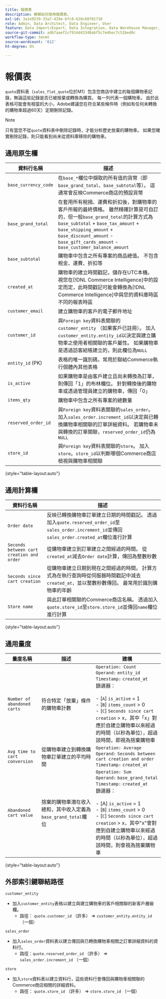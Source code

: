 ```yaml
---
title: 報價表
description: 瞭解如何使用報價表。
exl-id: 3a1e9239-33a7-429e-bfc8-628c68701710
role: Admin, Data Architect, Data Engineer, User
feature: Data Import/Export, Data Integration, Data Warehouse Manager, Commerce Tables
source-git-commit: adb7aaef1cf914d43348abf5c7e4bec7c51bed0c
workflow-type: tm+mt
source-wordcount: '612'
ht-degree: 0%

---
```


# 報價表

`quote`資料表（`sales_flat_quote`位於M1）包含您商店中建立的每個購物車記錄，無論這些記錄是否已被捨棄或轉換為購買。 每一列代表一個購物車。 由於此表格可能會有相當的大小，Adobe建議您在符合某些條件時（例如有任何未轉換的購物車超過60天）定期刪除記錄。

>[!NOTE]
>
>只有當您不從`quote`資料表中刪除記錄時，才能分析歷史放棄的購物車。 如果您確實刪除記錄，則只能看到尚未從資料庫移除的購物車。

## 通用原生欄

| **資料行名稱** | **描述** |
|---|---|
| `base_currency_code` | 在`base_*`欄位中擷取的所有值的貨幣（即`base_grand_total`、`base_subtotal`等）。 這通常會反映Commerce商店的預設貨幣 |
| `base_grand_total` | 在套用所有稅捐、運費和折扣後，對購物車的客戶所報的最終價格。 雖然精確計算是可自訂的，但一般`base_grand_total`的計算方式為`base_subtotal` + `base_tax_amount` + `base_shipping_amount` + `base_discount_amount` - `base_gift_cards_amount` - `base_customer_balance_amount` |
| `base_subtotal` | 購物車中包含之所有專案的商品總值。 不包含稅金、運費、折扣等 |
| `created_at` | 購物車的建立時間戳記，儲存在UTC本機。 視您在[!DNL Commerce Intelligence]中的設定而定，此時間戳記可能會轉換為[!DNL Commerce Intelligence]中與您的資料庫時區不同的報表時區 |
| `customer_email` | 建立購物車的客戶的電子郵件地址 |
| `customer_id` | 與`Foreign key`資料表關聯的`customer_entity` （如果客戶已註冊）。 加入`customer_entity.entity_id`以決定與建立購物車之使用者相關聯的客戶屬性。 如果購物車是透過訪客結帳建立的，則此欄位為`NULL` |
| `entity_id` (PK) | 表格的唯一識別碼，常用於聯結Commerce執行個體內其他表格 |
| `is_active` | 如果購物車是由客戶建立且尚未轉換為訂單，則傳回「1」的布林欄位。 針對轉換後的購物車或透過管理員建立的購物車，傳回「0」 |
| `items_qty` | 購物車中包含之所有專案的總數量 |
| `reserved_order_id` | 與`Foreign key`資料表關聯的`sales_order`。 加入`sales_order.increment_id`以決定與已轉換購物車相關聯的訂單詳細資料。 若購物車未與轉換的訂單關聯，`reserved_order_id`仍為`NULL` |
| `store_id` | 與`Foreign key`資料表關聯的`store`。 加入`store`。`store_id`以判斷哪個Commerce商店檢視與購物車相關聯 |

{style="table-layout:auto"}

## 通用計算欄

| **資料行名稱** | **描述** |
|---|---|
| `Order date` | 反映已轉換購物車訂單建立日期的時間戳記。 透過加入`quote.reserved_order_id`至`sales_order.increment_id`並傳回`sales_order.created_at`欄位進行計算 |
| `Seconds between cart creation and order` | 從購物車建立到訂單建立之間經過的時間。 從`created_at`減去`Order date`計算，傳回為整數秒數 |
| `Seconds since cart creation` | 從購物車建立日期到現在之間經過的時間。 計算方式為在執行查詢時從伺服器時間戳記中減去`created_at`，並以整數秒數傳回。 最常用於識別購物車的年齡 |
| `Store name` | 與此訂單相關聯的Commerce商店名稱。 透過加入`quote.store_id`至`store.store_id`並傳回`name`欄位進行計算 |

{style="table-layout:auto"}

## 通用量度

| **量度名稱** | **描述** | **建構** |
|---|---|---|
| `Number of abandoned carts` | 符合特定「放棄」條件的購物車計數 | `Operation: Count`<br/>`Operand:` `entity_id`<br/>`Timestamp:` `created_at`<br/>篩選器：<br><br>- \[`A`\] `is_active` = 1<br>- \[`B`\] `items_count` > 0<br>- \[`C`\] `Seconds since cart creation` > x，其中「x」對應於自建立購物車以來經過的時間（以秒為單位），超過該時間，即視為捨棄購物車 |
| `Avg time to cart conversion` | 從購物車建立到轉換購物車訂單建立的平均時間 | `Operation: Average`<br>`Operand:` `Seconds between cart creation and order`<br>`Timestamp:` `created_at` |
| `Abandoned cart value` | 捨棄的購物車潛在收入總和，其中收入定義為`base_grand_total`欄位 | `Operation: Sum`<br>`Operand:` `base_grand_total`<br>`Timestamp:` `created_at`<br>篩選器：<br><br>- \[A\] `is_active` = 1<br>- \[`B`\] `items_count` > 0<br>- \[`C`\] `Seconds since cart creation` > x，其中&quot;x&quot;會對應到自建立購物車以來經過的時間（以秒為單位），超過該時間，則會視為捨棄購物車 |

{style="table-layout:auto"}

## 外部索引鍵聯結路徑

`customer_entity`

* 加入`customer_entity`表格以建立與建立購物車的客戶相關聯的新客戶層級欄。
   * 路徑： `quote.customer_id` （許多） => `customer_entity.entity_id` （一個）

`sales_order`

* 加入`sales_order`資料表以建立傳回與已轉換購物車相關之訂單詳細資料的資料行。
   * 路徑：`quote.reserved_order_id` （許多） => `sales_order.increment_id` （一個）

`store`

* 加入`store`資料表以建立資料行，這些資料行會傳回與購物車相關聯的Commerce商店相關的詳細資料。
   * 路徑： `quote.store_id` （許多） => `store.store_id` （一個）
